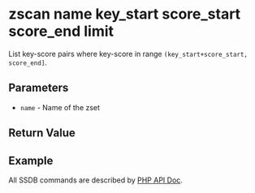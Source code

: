 # zscan name key_start score_start score_end limit

List key-score pairs where key-score in range `(key_start+score_start, score_end]`.

## Parameters

* `name` - Name of the zset

## Return Value

## Example

All SSDB commands are described by [PHP API Doc](http://ssdb.io/docs/php/).
